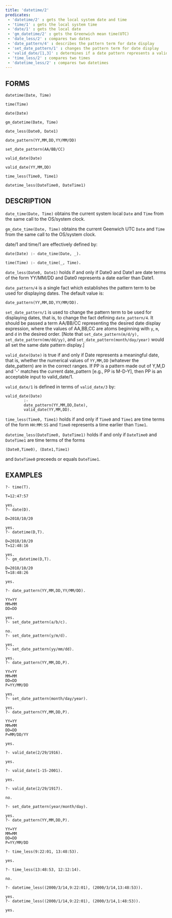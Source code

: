 ```yaml
---
title: 'datetime/2'
predicates:
 - 'datetime/2' : gets the local system date and time
 - 'time/1' : gets the local system time
 - 'date/1' : gets the local date
 - 'gm_datetime/2' : gets the Greenwich mean time(UTC)
 - 'date_less/2' : compares two dates
 - 'date_pattern/4' : describes the pattern term for date display
 - 'set_date_pattern/1' : changes the pattern term for date display
 - 'valid_date/[1,3]' : determines if a date pattern represents a valid date
 - 'time_less/2' : compares two times
 - 'datetime_less/2' : compares two datetimes
---
```


## FORMS
```
datetime(Date, Time)

time(Time)

date(Date)

gm_datetime(Date, Time)

date_less(Date0, Date1)

date_pattern(YY,MM,DD,YY/MM/DD)

set_date_pattern(AA/BB/CC)

valid_date(Date)

valid_date(YY,MM,DD)

time_less(Time0, Time1)

datetime_less(DateTime0, DateTime1)

```
## DESCRIPTION

`date_time(Date, Time)` obtains the current system local `Date` and `Time` from the same call to the OS/system clock. 

`gm_date_time(Date, Time)` obtains the current Geenwich UTC `Date` and `Time` from the same call to the OS/system clock. 

date/1 and time/1 are effectively defined by:
```
date(Date) :- date_time(Date, _).

time(Time) :- date_time(_, Time).
```
`date_less(Date0, Date1)` holds if and only if Date0 and Date1 are date terms of the form YY/MM/DD 
and Date0 represents a date earlier than Date1.

`date_pattern/4` is a single fact which establishes the pattern term to be used for displaying dates.  The default value is:
```
date_pattern(YY,MM,DD,YY/MM/DD).
```
`set_date_pattern/1` is used to change the pattern term to be used for displaying dates, that is, to change the fact defining `date_pattern/4`.  It should be passed a term AA/BB/CC representing the desired date display expression, where the values of AA,BB,CC are atoms beginning with `y`, `m`, and `d` in the desired order. [Note that 
`set_date_pattern(m/d/y), set_date_pattern(mm/dd/yy)`, and `set_date_pattern(month/day/year)` would all set the same date pattern display.]

`valid_date(Date)` is true if and only if Date represents a meaningful date, that is, whether the numerical values of `YY,MM,DD` (whatever the date_pattern) are in the correct ranges.  If PP is a pattern made out of Y,M,D and '-' matches the current date_pattern [e.g., PP is M-D-Y], then PP is an acceptable input to valid_date/1.

`valid_date/1` is defined in terms of `valid_date/3` by:
```
valid_date(Date)
        :-
        date_pattern(YY,MM,DD,Date),
        valid_date(YY,MM,DD).
```
`time_less(Time0, Time1)` holds if and only if `Time0` and `Time1` are time terms of the form `HH:MM:SS` and  `Time0` represents a time earlier than `Time1`.

`datetime_less(DateTime0, DateTime1)` holds if and only if `DateTime0` and `DateTime1` are time terms of the forms
```
(Date0,Time0), (Date1,Time1)
```
and `DateTime0` preceeds or equals `DateTime1`.

## EXAMPLES
```
?- time(T).

T=12:47:57 

yes.
?- date(D).

D=2018/10/20 

yes.
?- datetime(D,T).

D=2018/10/20 
T=12:48:16 

yes.
?- gm_datetime(D,T).

D=2018/10/20 
T=18:48:26 

yes.

?- date_pattern(YY,MM,DD,YY/MM/DD).

YY=YY 
MM=MM 
DD=DD 

yes.
?- set_date_pattern(a/b/c).

no.
?- set_date_pattern(y/m/d).

yes.
?- set_date_pattern(yy/mm/dd).

yes.
?- date_pattern(YY,MM,DD,P).

YY=YY 
MM=MM 
DD=DD 
P=YY/MM/DD 

yes.
?- set_date_pattern(month/day/year).

yes.
?- date_pattern(YY,MM,DD,P).

YY=YY 
MM=MM 
DD=DD 
P=MM/DD/YY 

yes.

?- valid_date(2/29/1916).

yes.

?- valid_date(1-15-2001).

yes.

?- valid_date(2/29/1917).

no.

?- set_date_pattern(year/month/day).

yes.
?- date_pattern(YY,MM,DD,P).

YY=YY 
MM=MM 
DD=DD 
P=YY/MM/DD 

?- time_less(9:22:01, 13:48:53).

yes.

?- time_less(13:48:53, 12:12:14).

no.

?- datetime_less((2000/3/14,9:22:01), (2000/3/14,13:48:53)).

yes.
?- datetime_less((2000/1/14,9:22:01), (2000/3/14,1:48:53)).

yes.

```

